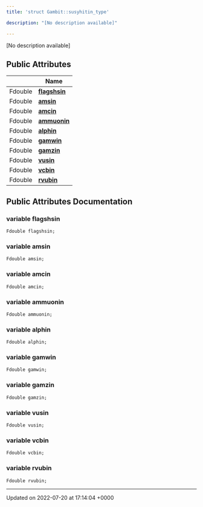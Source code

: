 ```yaml
---
title: 'struct Gambit::susyhitin_type'

description: "[No description available]"

---
```









[No description available]

## Public Attributes

|                | Name           |
| -------------- | -------------- |
| Fdouble | **[flagshsin](/documentation/code/classes/structgambit_1_1susyhitin__type/#variable-flagshsin)**  |
| Fdouble | **[amsin](/documentation/code/classes/structgambit_1_1susyhitin__type/#variable-amsin)**  |
| Fdouble | **[amcin](/documentation/code/classes/structgambit_1_1susyhitin__type/#variable-amcin)**  |
| Fdouble | **[ammuonin](/documentation/code/classes/structgambit_1_1susyhitin__type/#variable-ammuonin)**  |
| Fdouble | **[alphin](/documentation/code/classes/structgambit_1_1susyhitin__type/#variable-alphin)**  |
| Fdouble | **[gamwin](/documentation/code/classes/structgambit_1_1susyhitin__type/#variable-gamwin)**  |
| Fdouble | **[gamzin](/documentation/code/classes/structgambit_1_1susyhitin__type/#variable-gamzin)**  |
| Fdouble | **[vusin](/documentation/code/classes/structgambit_1_1susyhitin__type/#variable-vusin)**  |
| Fdouble | **[vcbin](/documentation/code/classes/structgambit_1_1susyhitin__type/#variable-vcbin)**  |
| Fdouble | **[rvubin](/documentation/code/classes/structgambit_1_1susyhitin__type/#variable-rvubin)**  |

## Public Attributes Documentation

### variable flagshsin

```
Fdouble flagshsin;
```


### variable amsin

```
Fdouble amsin;
```


### variable amcin

```
Fdouble amcin;
```


### variable ammuonin

```
Fdouble ammuonin;
```


### variable alphin

```
Fdouble alphin;
```


### variable gamwin

```
Fdouble gamwin;
```


### variable gamzin

```
Fdouble gamzin;
```


### variable vusin

```
Fdouble vusin;
```


### variable vcbin

```
Fdouble vcbin;
```


### variable rvubin

```
Fdouble rvubin;
```


-------------------------------

Updated on 2022-07-20 at 17:14:04 +0000
